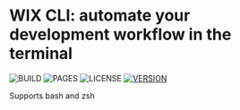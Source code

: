 # WIX CLI: automate your development workflow in the terminal
![BUILD](https://badgen.net/badge/Build/passing/green)
![PAGES](https://badgen.net/badge/Pages/passing/green)
![LICENSE](https://badgen.net/badge/License/MIT/purple)
[![VERSION](https://badgen.net/badge/Version/0.0.0.0/blue)](https://google.com)

Supports bash and zsh

#
